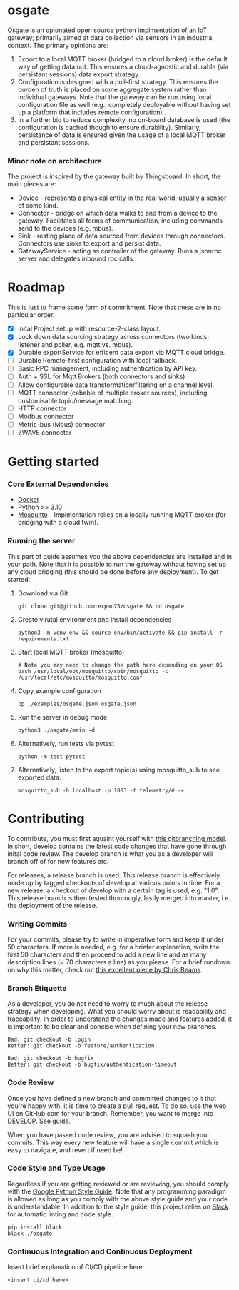 # osgate

Osgate is an opionated open source python implmentation of an IoT gateway; primarily aimed at data collection via sensors in an industrial context. The primary opinions are:
1. Export to a local MQTT broker (bridged to a cloud broker) is the default way of getting data out. This ensures a cloud-agnostic and durable (via persistant sessions) data export strategy.
2. Configuration is designed with a pull-first strategy. This ensures the burden of truth is placed on some aggregate system rather than individual gateways. Note that the gateway can be run using local configuration file as well (e.g., completely deployable without having set up a platform that includes remote configuration)..
3. In a further bid to reduce complexity, no on-board database is used (the configuration is cached though to ensure durability). Similarly, persistance of data is ensured given the usage of a local MQTT broker and persistant sessions.

### Minor note on architecture

The project is inspired by the gateway built by Thingsboard. In short, the main pieces are:
- Device - represents a physical entity in the real world; usually a sensor of some kind.
- Connector - bridge on which data walks to and from a device to the gateway. Facilitates all forms of communication, including commands send to the devices (e.g. mbus).
- Sink - resting place of data sourced from devices through connectors. Connectors use sinks to export and persist data.
- GatewayService - acting as controller of the gateway. Runs a jsonrpc server and delegates inbound rpc calls.

# Roadmap

This is just to frame some form of commitment. Note that these are in no particular order.

- [x] Inital Project setup with resource-2-class layout.
- [x] Lock down data sourcing strategy across connectors (two kinds; listener and poller, e.g. mqtt vs. mbus).
- [x] Durable exportService for efficent data export via MQTT cloud bridge.
- [ ] Durable Remote-first configuration with local fallback.
- [ ] Basic RPC management, including authentication by API key.
- [ ] Auth + SSL for Mqtt Brokers (both connectors and sinks)
- [ ] Allow configurable data transformation/filtering on a channel level.
- [ ] MQTT connector (cabable of multiple broker sources), including customisable topic/message matching.
- [ ] HTTP connector
- [ ] Modbus connector
- [ ] Metric-bus (Mbus) connector
- [ ] ZWAVE connector

# Getting started

### Core External Dependencies

- [Docker](https://www.docker.com/)
- [Python](https://python.org) >= 3.10
- [Mosquitto](https://mosquitto.org/) - Implmentation relies on a locally running MQTT broker (for bridging with a cloud twin).

### Running the server

This part of guide assumes you the above dependencies are installed and in your path. Note that it is possible to run the gateway without having set up any cloud bridging (this should be done before any deployment). To get started: 

1. Download via Git
    ```console
    git clone git@github.com:expan75/osgate && cd osgate
    ```
2. Create virutal environment and install dependencies   
    ```console
    python3 -m venv env && source env/bin/activate && pip install -r requirements.txt
    ```
3. Start local MQTT broker (mosquitto)
    ```console
    # Note you may need to change the path here depending on your OS
    bash /usr/local/opt/mosquitto/sbin/mosquitto -c /usr/local/etc/mosquitto/mosquitto.conf
    ```
4. Copy example configuration
    ```console
    cp ./examples/osgate.json osgate.json
    ```
5. Run the server in debug mode
    ```console
    python3 ./osgate/main -d
    ```
6. Alternatively, run tests via pytest
    ```console
    python -m test pytest
    ```

7. Alternatively, listen to the export topic(s) using mosquitto_sub to see exported data:
    ```console
    mosquitto_sub -h localhost -p 1883 -t telemetry/# -v
    ```
# Contributing

To contribute, you must first aquaint yourself with [this gitbranching model](https://nvie.com/posts/a-successful-git-branching-model). In short, develop contains the latest code changes that have gone through inital code review. The develop branch is what you as a developer will branch off of for new features etc.

For releases, a release branch is used. This release branch is effectively made up by tagged checkouts of develop at various points in time. For a new release, a checkout of develop with a certain tag is used, e.g. "1.0". This release branch is then tested thourougly, lastly merged into master, i.e. the deployment of the release.

### Writing Commits

For your commits, please try to write in imperative form and keep it under 50 characters. If more is needed, e.g. for a briefer explanation, write the first 50 characters and then proceed to add a new line and as many description lines (< 70 characters a line) as you please. For a brief rundown on why this matter, check out [this excellent piece by Chris Beams](https://chris.beams.io/posts/git-commit/).

### Branch Etiquette

As a developer, you do not need to worry to much about the release strategy when developing. What you should worry about is readability and traceability. In order to understand the changes made and features added, it is important to be clear and concise when defining your new branches.

    Bad: git checkout -b login
    Better: git checkout -b feature/authentication

    Bad: git checkout -b bugfix
    Better: git checkout -b bugfix/authentication-timeout

### Code Review

Once you have defined a new branch and committed changes to it that you're happy with, it is time to create a pull request. To do so, use the web UI on GitHub.com for your branch. Remember, you want to merge into DEVELOP. See [guide](https://docs.github.com/en/github/collaborating-with-issues-and-pull-requests/proposing-changes-to-your-work-with-pull-requests/creating-a-pull-request).

When you have passed code review, you are advised to squash your commits. This way every new feature will have a single commit which is easy to navigate, and revert if need be!

### Code Style and Type Usage

Regardless if you are getting reviewed or are reviewing, you should comply with the [Google Python Style Guide](https://google.github.io/styleguide/pyguide.html). Note that any programming paradigm is allowed as long as you comply with the above style guide and your code is understandable. In addition to the style guide, this project relies on [Black](https://github.com/psf/black) for automatic linting and code style.
```console
pip install black
black ./osgate
```
### Continuous Integration and Continuous Deployment
Insert brief explanation of CI/CD pipeline here.
```console
<insert ci/cd here>
```
